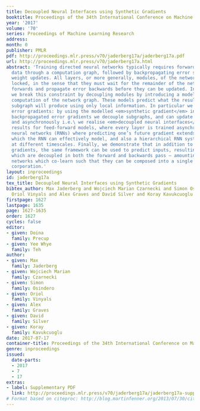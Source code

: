 ```yaml
---
title: Decoupled Neural Interfaces using Synthetic Gradients
booktitle: Proceedings of the 34th International Conference on Machine Learning
year: '2017'
volume: '70'
series: Proceedings of Machine Learning Research
address: 
month: 0
publisher: PMLR
pdf: http://proceedings.mlr.press/v70/jaderberg17a/jaderberg17a.pdf
url: http://proceedings.mlr.press/v70/jaderberg17a.html
abstract: 'Training directed neural networks typically requires forward-propagating
  data through a computation graph, followed by backpropagating error signal, to produce
  weight updates. All layers, or more generally, modules, of the network are therefore
  locked, in the sense that they must wait for the remainder of the network to execute
  forwards and propagate error backwards before they can be updated. In this work
  we break this constraint by decoupling modules by introducing a model of the future
  computation of the network graph. These models predict what the result of the modelled
  subgraph will produce using only local information. In particular we focus on modelling
  error gradients: by using the modelled <em>synthetic gradient</em> in place of true
  backpropagated error gradients we decouple subgraphs, and can update them independently
  and asynchronously i.e.\ we realise <em>decoupled neural interfaces</em>. We show
  results for feed-forward models, where every layer is trained asynchronously, recurrent
  neural networks (RNNs) where predicting one’s future gradient extends the time over
  which the RNN can effectively model, and also a hierarchical RNN system with ticking
  at different timescales. Finally, we demonstrate that in addition to predicting
  gradients, the same framework can be used to predict inputs, resulting in models
  which are decoupled in both the forward and backwards pass – amounting to independent
  networks which co-learn such that they can be composed into a single functioning
  corporation.'
layout: inproceedings
id: jaderberg17a
tex_title: Decoupled Neural Interfaces using Synthetic Gradients
bibtex_author: Max Jaderberg and Wojciech Marian Czarnecki and Simon Osindero and
  Oriol Vinyals and Alex Graves and David Silver and Koray Kavukcuoglu
firstpage: 1627
lastpage: 1635
page: 1627-1635
order: 1627
cycles: false
editor:
- given: Doina
  family: Precup
- given: Yee Whye
  family: Teh
author:
- given: Max
  family: Jaderberg
- given: Wojciech Marian
  family: Czarnecki
- given: Simon
  family: Osindero
- given: Oriol
  family: Vinyals
- given: Alex
  family: Graves
- given: David
  family: Silver
- given: Koray
  family: Kavukcuoglu
date: 2017-07-17
container-title: Proceedings of the 34th International Conference on Machine Learning
genre: inproceedings
issued:
  date-parts:
  - 2017
  - 7
  - 17
extras:
- label: Supplementary PDF
  link: http://proceedings.mlr.press/v70/jaderberg17a/jaderberg17a-supp.pdf
# Format based on citeproc: http://blog.martinfenner.org/2013/07/30/citeproc-yaml-for-bibliographies/
---
```

